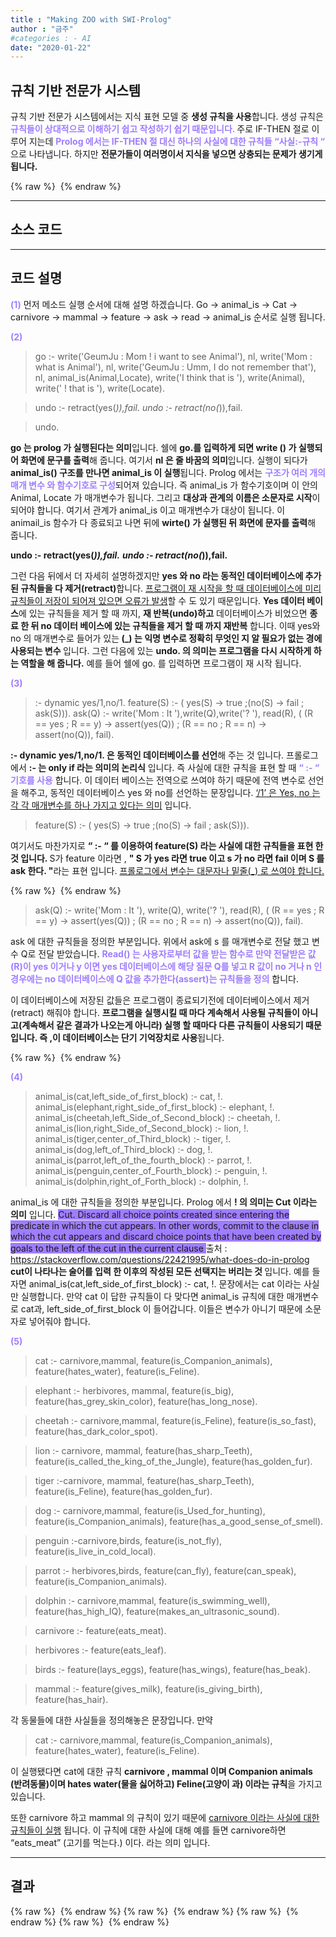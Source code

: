 ```yaml
---
title : "Making ZOO with SWI-Prolog"
author : "금주"
#categories : - AI
date: "2020-01-22"
---
```


## 규칙 기반 전문가 시스템


규칙 기반 전문가 시스템에서는 지식 표현 모델 중 <b>생성 규칙을 사용</b>합니다.
생성 규칙은 <b><span style="color:rgb(159, 125, 255)"> 규칙들이 상대적으로 이해하기 쉽고 작성하기 쉽기 때문입니다. </span></b>
주로 IF-THEN 절로 이루어 지는데 <b><span style="color:rgb(159, 125, 255)"> Prolog 에서는 IF-THEN 절 대신 하나의 사실에 대한 규칙들 “사실:-규칙 “ </span></b>으로 나타냅니다.
하지만 <b>전문가들이 여러명이서 지식을 넣으면 상충되는 문제가 생기게 됩니다.</b> 

{% raw %} <img src="https://bcloved.github.io/assets/images/20200122ZOO/1.PNG" alt=""> {% endraw %}

-------

## 소스 코드

<script src="https://gist.github.com/bcloved/f7c14d5ea3897d05b3e87bc43eb5c6f8.js"></script>


-------



## 코드 설명


<b><span style="color:rgb(159, 125, 255)"> (1)</span></b>
먼저 메소드 실행 순서에 대해 설명 하겠습니다.
Go -> animal_is -> Cat -> carnivore -> mammal -> feature -> ask -> read -> animal_is 순서로 실행 됩니다.

<b><span style="color:rgb(159, 125, 255)"> (2) </span></b>

> go :- 
write('GeumJu : Mom ! i want to see Animal'),
nl,
write('Mom : what is Animal'),
nl,
write('GeumJu : Umm, I do not remember that'),
nl,
animal_is(Animal,Locate),
write('I think that is '),
write(Animal),
write(' ! that is '),
write(Locate).

> undo :- retract(yes(_)),fail. 
undo :- retract(no(_)),fail. 

> undo.


<b>go 는 prolog 가 실행된다는 의미</b>입니다. 쉘에 <b>go.를 입력하게 되면 write () 가 실행되어 화면에 문구를 출력</b>해 줍니다. 여기서 <b>nl 은 줄 바꿈의 의미</b>입니다.
실행이 되다가 <b>animal_is() 구조를 만나면 animal_is 이 실행</b>됩니다. Prolog 에서는 <b><span style="color:rgb(159, 125, 255)"> 구조가 여러 개의 매개 변수 와 함수기호로 구성</span></b>되어져 있습니다.
 즉 animal_is 가 함수기호이며 이 안의 Animal, Locate 가 매개변수가 됩니다. 
그리고 <b>대상과 관계의 이름은 소문자로 시작</b>이 되어야 합니다.
 여기서 관계가 animal_is 이고 매개변수가 대상이 됩니다.
 이 animail_is  함수가 다 종료되고 나면 뒤에 <b>wirte() 가 실행된 뒤 화면에 문자를 출력</b>해 줍니다. 

<b>undo :- retract(yes(_)),fail.</b> 
<b>undo :- retract(no(_)),fail.</b>

그런 다음 뒤에서 더 자세히 설명하겠지만 <b>yes 와 no 라는 동적인 데이터베이스에 추가된 규칙들을 다 제거(retract)</b>합니다. 
<u>프로그램이 재 시작을 할 때 데이터베이스에 미리 규칙들이 저장이 되어져 있으면 오류가 발생</u>할 수 도 있기 때문입니다. 
<b>Yes 데이터 베이스</b>에 있는 규칙들을 제거 할 때 까지, <b>재 반복(undo)하고</b> 데이터베이스가 비었으면 <b>종료 한 뒤 no 데이터 베이스에 있는 규칙들을 제거 할 때 까지 재반복</b> 합니다.
 이때 yes와 no 의 매개변수로 들어가 있는<b> (_) 는 익명 변수로 정확히 무엇인 지 알 필요가 없는 경에 사용되는 변수 </b> 입니다. 
그런 다음에 있는 <b>undo. 의 의미는 프로그램을 다시 시작하게 하는 역할을 해 줍니다.</b>
 예를 들어 쉘에 go. 를 입력하면 프로그램이 재 시작 됩니다. 


<b><span style="color:rgb(159, 125, 255)"> (3) </span></b> 

> :- dynamic yes/1,no/1.
feature(S) :- ( yes(S) -> true ;(no(S) -> fail ; ask(S))).
ask(Q) :-
	write('Mom : It '),write(Q),write('? '),
	read(R),
	( (R == yes ; R == y) 
         -> assert(yes(Q)) ;
	(R == no ; R == n)
         -> assert(no(Q)), fail).

<b>:- dynamic yes/1,no/1. 은 동적인 데이터베이스를 선언</b>해 주는 것 입니다. 프롤로그에서 <b>:- 는 only if 라는 의미의 논리식</b> 입니다. 즉 사실에 대한 규칙을 표현 할 때 <b><span style="color:rgb(159, 125, 255)"> “ :- “ 기호를 사용</span></b> 합니다. 
이 데이터 베이스는 전역으로 쓰여야 하기 때문에 전역 변수로 선언을 해주고, 동적인 데이터베이스 yes 와 no를 선언하는 문장입니다. 
<u>‘/1’ 은 Yes, no 는 각 각 매개변수를 하나 가지고 있다는 의미</u> 입니다.


> feature(S) :- ( yes(S) -> true ;(no(S) -> fail ; ask(S))).

여기서도 마찬가지로 <b> “ :- “ 를 이용하여 feature(S) 라는 사실에 대한 규칙들을 표현 한 것 입니다. </b> S가 feature 이라면 , <b>" S 가 yes 라면 true 이고 s 가 no 라면 fail 이며 S 를 ask 한다. "</b>라는 표현 입니다.
<u> 프롤로그에서 변수는 대문자나 밑줄(_) 로 쓰여야 합니다.</u>

 {% raw %} <img src="https://bcloved.github.io/assets/images/20200122ZOO/2.PNG" alt=""> {% endraw %}
	
> ask(Q) :-
	write('Mom : It '), write(Q),  write('? '),
	read(R),
	( (R == yes ; R == y) 
         -> assert(yes(Q)) ;
	(R == no ; R == n)
         -> assert(no(Q)), fail). 

ask 에 대한 규칙들을 정의한 부분입니다. 위에서 ask에 s 를 매개변수로 전달 했고 변수 Q로 전달 받았습니다. <b><span style="color:rgb(159, 125, 255)"> Read() 는 사용자로부터 값을 받는 함수로 만약 전달받은 값(R)이 yes 이거나 y 이면 yes 데이터베이스에 해당 질문 Q를 넣고 R 값이 no 거나 n 인 경우에는 no 데이터베이스에 Q 값을 추가한다(assert)는 규칙들을 정의</span></b> 합니다. 

이 데이터베이스에 저장된 값들은 프로그램이 종료되기전에 데이터베이스에서 제거 (retract) 해줘야 합니다. <b>프로그램을 실행시킬 때 마다 계속해서 사용될 규칙들이 아니고(계속해서 같은 결과가 나오는게 아니라) 실행 할 때마다 다른 규칙들이 사용되기 때문입니다. 즉 ,이 데이터베이스는 단기 기억장치로 사용</b>됩니다.
 
{% raw %} <img src="https://bcloved.github.io/assets/images/20200122ZOO/2-2.PNG" alt=""> {% endraw %}

<b><span style="color:rgb(159, 125, 255)"> (4) </span></b>

> animal_is(cat,left_side_of_first_block) :- cat, !.
animal_is(elephant,right_side_of_first_block) :- elephant, !.
animal_is(cheetah,left_Side_of_Second_block) :- cheetah, !.
animal_is(lion,right_Side_of_Second_block) :- lion, !.
animal_is(tiger,center_of_Third_block) :- tiger, !.
animal_is(dog,left_of_Third_block) :- dog, !.
animal_is(parrot,left_of_the_fourth_block) :- parrot, !.
animal_is(penguin,center_of_Fourth_block) :- penguin, !.
animal_is(dolphin,right_of_Forth_block) :- dolphin, !.

animal_is 에 대한 규칙들을 정의한 부분입니다. Prolog 에서 <b> ! 의 의미는 Cut 이라는 의미</b> 입니다. <span style="background-color:rgb(159, 125, 255)"> Cut. Discard all choice points created since entering the predicate in which the cut appears. In other words, commit to the clause in which the cut appears and discard choice points that have been created by goals to the left of the cut in the current clause </span> 출처 : https://stackoverflow.com/questions/22421995/what-does-do-in-prolog 
<b>cut이 나타나는 술어를 입력 한 이후의 작성된 모든 선택지는 버리는 것 </b>입니다. 예를 들자면 animal_is(cat,left_side_of_first_block) :- cat, !. 문장에서는 cat 이라는 사실만 실행합니다. 만약 cat 이 답한 규칙들이 다 맞다면 animal_is 규칙에 대한 매개변수로 cat과, left_side_of_first_block 이 들어갑니다. 이들은 변수가 아니기 때문에 소문자로 넣어줘야 합니다.



<b><span style="color:rgb(159, 125, 255)">  (5) </span></b>

> cat :- carnivore,mammal,
	feature(is_Companion_animals),
	feature(hates_water),
	feature(is_Feline).

> elephant :- herbivores, mammal,
	feature(is_big),
	feature(has_grey_skin_color),
	feature(has_long_nose).

> cheetah :- carnivore,mammal,
	feature(is_Feline),
	feature(is_so_fast),
	feature(has_dark_color_spot).

	
> lion :- carnivore, mammal,
	feature(has_sharp_Teeth),
	feature(is_called_the_king_of_the_Jungle),
	feature(has_golden_fur).

	
> tiger :-carnivore, mammal,
	feature(has_sharp_Teeth),
	feature(is_Feline),
	feature(has_golden_fur).



> dog :- carnivore,mammal,
	feature(is_Used_for_hunting),
	feature(is_Companion_animals),
	feature(has_a_good_sense_of_smell).
	
	
> penguin :-carnivore,birds,
	feature(is_not_fly),
	feature(is_live_in_cold_local).


> parrot :- herbivores,birds,
	feature(can_fly),
	feature(can_speak),
	feature(is_Companion_animals).

> dolphin :- carnivore,mammal,
	feature(is_swimming_well),
	feature(has_high_IQ),
	feature(makes_an_ultrasonic_sound).


> carnivore :- feature(eats_meat).

> herbivores :- feature(eats_leaf).


> birds :-	feature(lays_eggs),
	  feature(has_wings),
	  feature(has_beak).


> mammal :- feature(gives_milk), feature(is_giving_birth),
	feature(has_hair).

각 동물들에 대한 사실들을 정의해놓은 문장입니다.
만약 

> cat :- carnivore,mammal,
	feature(is_Companion_animals),
	feature(hates_water),
	feature(is_Feline).

이 실행됐다면 cat에 대한 규칙 <b>carnivore , mammal 이며 Companion animals (반려동물)이며 hates water(물을 싫어하고) Feline(고양이 과) 이라는 규칙</b>을 가지고 있습니다. 

또한 carnivore 하고 mammal 의 규칙이 있기 때문에 <u>carnivore 이라는 사실에 대한 규칙들이 실행</u> 됩니다. 이 규칙에 대한 사실에 대해 예를 들면 carnivore하면 “eats_meat” (고기를 먹는다.) 이다. 라는 의미 입니다.

--------------------


## 결과


{% raw %} <img src="https://bcloved.github.io/assets/images/20200122ZOO/3.PNG" alt=""> {% endraw %}
{% raw %} <img src="https://bcloved.github.io/assets/images/20200122ZOO/4.PNG" alt=""> {% endraw %}
{% raw %} <img src="https://bcloved.github.io/assets/images/20200122ZOO/5.PNG" alt=""> {% endraw %}
{% raw %} <img src="https://bcloved.github.io/assets/images/20200122ZOO/6.PNG" alt=""> {% endraw %}